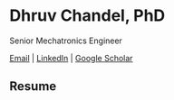 # Dhruv Chandel, PhD
Senior Mechatronics Engineer

<a href="mailto:dhruvchandel@gmail.com" target="_blank"> Email</a> | <a href="https://www.linkedin.com/in/dhruvchandel" target="_blank"> LinkedIn</a> | <a href="https://scholar.google.com/citations?user=zqzMoBsAAAAJ&hl=en" target="_blank"> Google Scholar</a>

## Resume
<object data="Resume_24.pdf" width="1000" height="1000" type='application/pdf'/></object>
